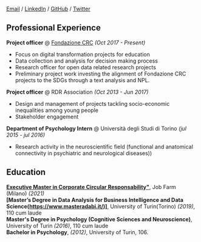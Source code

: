 

[Email](mailto:andrea.selva@outlook.it) / [LinkedIn](https://www.linkedin.com/in/andrea-s-091531160/) / [GitHub](https://github.com/selvaandrea) / [Twitter](https://twitter.com/andreaselva9)

## Professional Experience

**Project officer** @ [Fondazione CRC](https://www.fondazionecrc.it/) _(Oct 2017 - Present)_ <br>
- Focus on digital transformation projects for education
- Data collection and analysis for decision making process
- Research officer for open data related research projects
- Preliminary project work investing the alignment of Fondazione CRC projects to the SDGs through a text analysis and NPL.

**Project officer** @ RDR Association _(Oct 2013 - Jun 2017)_ <br>
- Design and management of projects tackling socio-economic inequalities among young people
- Stakeholder engagement

**Department of Psychology Intern** @ Università degli Studi di Torino _(jul 2015 - jul 2016)_ <br>
- Research activity in the neuroscientific field (functional and anatomical connectivity in psychiatric and neurological diseases))

## Education

**[Executive Master in Corporate Circular Responsability"](https://twitter.com/andreaselva9)**, Job Farm (Milano) _(2021)_ <br>
**[Master’s Degree in Data Analysis for Business Intelligence and Data Science(https://www.masteradabi.it/)]**, University of Turin(Torino) _(2019)_, 110 cum laude <br>
**Master's Degree in Psychology (Cognitive Sciences and Neuroscience)**, University of Turin _(2016)_, 110 cum laude <br>
**Bachelor in Psychology**, _(2012)_, University of Turin, 106.
